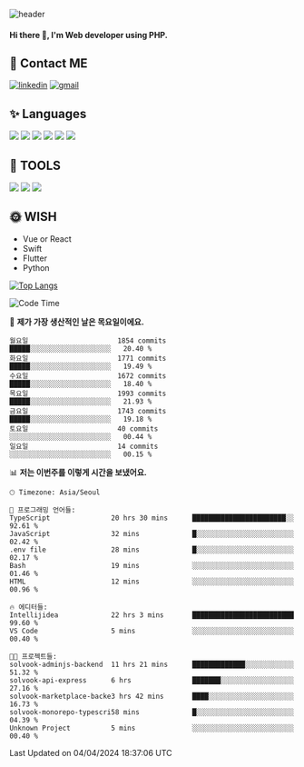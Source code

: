 ![header](https://capsule-render.vercel.app/api?type=waving&color=auto&height=300&section=header&text=Elin&fontSize=90&animation=twinkling)

#### Hi there 👋, I'm <b>Web developer</b> using PHP. ####

<!--
- 🔭 I’m currently working on Uniwill
- 🌱 I’m currently learning Vue or React or Python.
-->

<!---#### I am PHP developer --->

## 💌 Contact ME ###
[<img src='https://img.shields.io/badge/-EunjiKo-%230A66C2?style=flat-square&logo=LinkedIn&logoColor=white' alt='linkedin'>](https://www.linkedin.com/in/https://www.linkedin.com/in/eunji-ko-00a907164//)  [<img src='https://img.shields.io/badge/-einee214%40gmail.com-%23EA4335?style=flat-square&logo=Gmail&logoColor=white' alt='gmail'>](einee214@gmail.com)  


## ✨ Languages
<img src='https://img.shields.io/badge/-PHP-%23777BB4?style=for-the-badge&logo=PHP&logoColor=white'> <img src='https://img.shields.io/badge/-Laravel-%23FF2D20?style=for-the-badge&logo=Laravel&logoColor=white'> <img src='https://img.shields.io/badge/Jquery-%230769AD?style=for-the-badge&logo=Jquery&logoColor=white'> <img src='https://img.shields.io/badge/CSS3-%231572B6?style=for-the-badge&logo=CSS3&logoColor=white'> <img src='https://img.shields.io/badge/Bootstrap-%237952B3?style=for-the-badge&logo=Bootstrap&logoColor=white' > <img src='https://img.shields.io/badge/MySQL-%234479A1?style=for-the-badge&logo=MySQL&logoColor=white' >

## 🌷 TOOLS
<img src='https://img.shields.io/badge/PHPSTORM-%23000000?style=for-the-badge&logo=PhpStorm&logoColor=white' > <img src='https://img.shields.io/badge/GitLab-%23FCA121?style=for-the-badge&logo=GitLab&logoColor=white' > <img src='https://img.shields.io/badge/GitHub-%23181717?style=for-the-badge&logo=GitHub&logoColor=white'>


## 🌞 WISH
- Vue or React
- Swift
- Flutter
- Python


[![Top Langs](https://github-readme-stats.vercel.app/api/top-langs/?username=ein214&layout=compact)](https://github.com/anuraghazra/github-readme-stats)

<!--START_SECTION:waka-->
![Code Time](http://img.shields.io/badge/Code%20Time-3%2C372%20hrs%2048%20mins-blue)

📅 **제가 가장 생산적인 날은 목요일이에요.** 

```text
월요일                      1854 commits        █████░░░░░░░░░░░░░░░░░░░░   20.40 % 
화요일                      1771 commits        █████░░░░░░░░░░░░░░░░░░░░   19.49 % 
수요일                      1672 commits        █████░░░░░░░░░░░░░░░░░░░░   18.40 % 
목요일                      1993 commits        █████░░░░░░░░░░░░░░░░░░░░   21.93 % 
금요일                      1743 commits        █████░░░░░░░░░░░░░░░░░░░░   19.18 % 
토요일                      40 commits          ░░░░░░░░░░░░░░░░░░░░░░░░░   00.44 % 
일요일                      14 commits          ░░░░░░░░░░░░░░░░░░░░░░░░░   00.15 % 
```


📊 **저는 이번주를 이렇게 시간을 보냈어요.** 

```text
🕑︎ Timezone: Asia/Seoul

💬 프로그래밍 언어들: 
TypeScript               20 hrs 30 mins      ███████████████████████░░   92.61 % 
JavaScript               32 mins             █░░░░░░░░░░░░░░░░░░░░░░░░   02.42 % 
.env file                28 mins             █░░░░░░░░░░░░░░░░░░░░░░░░   02.17 % 
Bash                     19 mins             ░░░░░░░░░░░░░░░░░░░░░░░░░   01.46 % 
HTML                     12 mins             ░░░░░░░░░░░░░░░░░░░░░░░░░   00.96 % 

🔥 에디터들: 
Intellijidea             22 hrs 3 mins       █████████████████████████   99.60 % 
VS Code                  5 mins              ░░░░░░░░░░░░░░░░░░░░░░░░░   00.40 % 

🐱‍💻 프로젝트들: 
solvook-adminjs-backend  11 hrs 21 mins      █████████████░░░░░░░░░░░░   51.32 % 
solvook-api-express      6 hrs               ███████░░░░░░░░░░░░░░░░░░   27.16 % 
solvook-marketplace-backe3 hrs 42 mins       ████░░░░░░░░░░░░░░░░░░░░░   16.73 % 
solvook-monorepo-typescri58 mins             █░░░░░░░░░░░░░░░░░░░░░░░░   04.39 % 
Unknown Project          5 mins              ░░░░░░░░░░░░░░░░░░░░░░░░░   00.40 % 
```


 Last Updated on 04/04/2024 18:37:06 UTC
<!--END_SECTION:waka-->

<!---![GitHub stats](https://github-readme-stats.vercel.app/api?username=ein214&show_icons=true&theme=dracula)  --->




